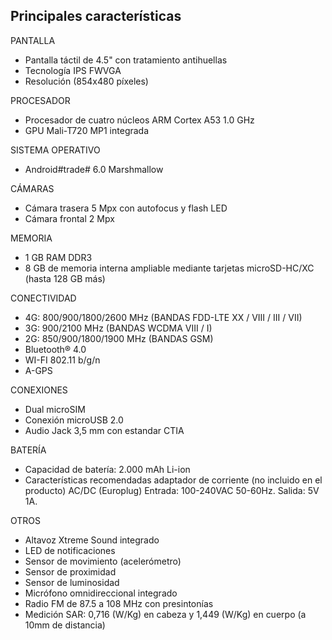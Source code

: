 ## Principales características

PANTALLA
- Pantalla táctil de 4.5" con tratamiento antihuellas
- Tecnología IPS FWVGA
- Resolución (854x480 píxeles)

PROCESADOR
- Procesador de cuatro núcleos ARM Cortex A53 1.0 GHz
- GPU Mali-T720 MP1 integrada

SISTEMA OPERATIVO
-  Android#trade# 6.0 Marshmallow

CÁMARAS
- Cámara trasera 5 Mpx con autofocus y flash LED
- Cámara frontal 2 Mpx

MEMORIA
- 1 GB RAM DDR3
- 8 GB de memoria interna ampliable mediante tarjetas microSD-HC/XC (hasta 128 GB más)

CONECTIVIDAD
- 4G: 800/900/1800/2600 MHz (BANDAS FDD-LTE XX / VIII / III / VII)
- 3G: 900/2100 MHz (BANDAS WCDMA VIII / I)
- 2G: 850/900/1800/1900 MHz (BANDAS GSM)
- Bluetooth® 4.0
- WI-FI 802.11 b/g/n
- A-GPS

CONEXIONES
- Dual microSIM
- Conexión microUSB 2.0
- Audio Jack 3,5 mm con estandar CTIA

BATERÍA
- Capacidad de batería: 2.000 mAh Li-ion
- Características recomendadas adaptador de corriente (no incluido en el producto) AC/DC (Europlug) Entrada: 100-240VAC 50-60Hz. Salida: 5V 1A.

OTROS
- Altavoz Xtreme Sound integrado
- LED de notificaciones
- Sensor de movimiento (acelerómetro)
- Sensor de proximidad
- Sensor de luminosidad
- Micrófono omnidireccional integrado
- Radio FM de 87.5 a 108 MHz con presintonías
- Medición SAR: 0,716 (W/Kg) en cabeza y 1,449 (W/Kg) en cuerpo (a 10mm de distancia)


